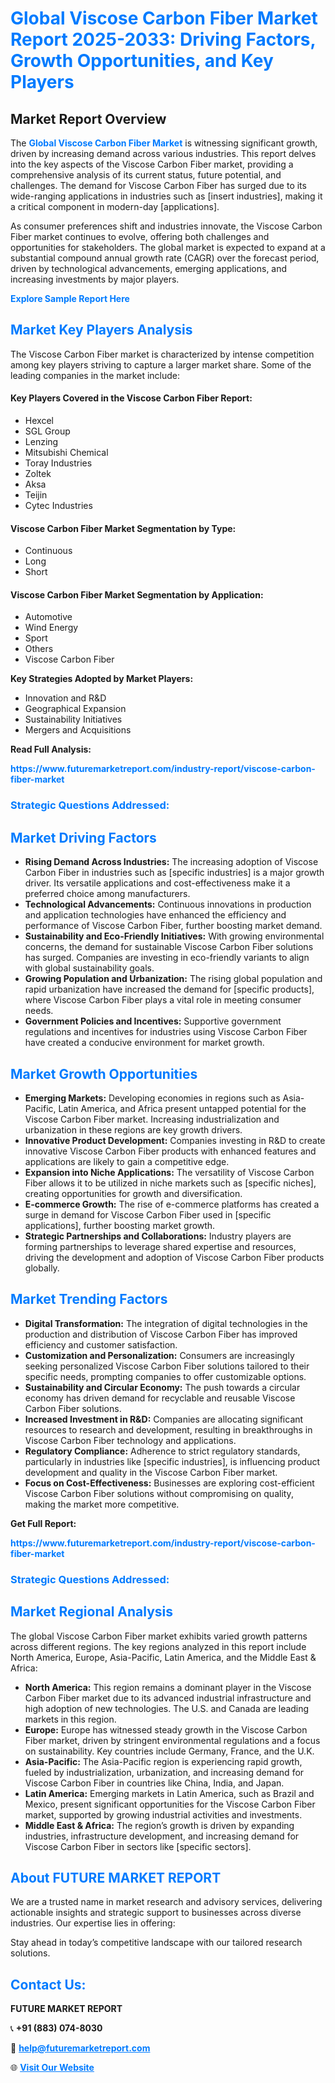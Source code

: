 <h1 style="color: #007BFF;">Global Viscose Carbon Fiber Market Report 2025-2033: Driving Factors, Growth Opportunities, and Key Players</h1>

<section id="overview">
<h2>Market Report Overview</h2>
<p>The <a href="https://www.futuremarketreport.com/industry-report/viscose-carbon-fiber-market" style="color: #007BFF; text-decoration: none;"><strong>Global Viscose Carbon Fiber Market</strong></a> is witnessing significant growth, driven by increasing demand across various industries. This report delves into the key aspects of the Viscose Carbon Fiber market, providing a comprehensive analysis of its current status, future potential, and challenges. The demand for Viscose Carbon Fiber has surged due to its wide-ranging applications in industries such as [insert industries], making it a critical component in modern-day [applications].</p>
<p>As consumer preferences shift and industries innovate, the Viscose Carbon Fiber market continues to evolve, offering both challenges and opportunities for stakeholders. The global market is expected to expand at a substantial compound annual growth rate (CAGR) over the forecast period, driven by technological advancements, emerging applications, and increasing investments by major players.</p>
</section>

<section id="overview">
<p><a href="https://www.futuremarketreport.com/request-sample/reportId=112331" style="color: #007BFF; text-decoration: none;"><strong>Explore Sample Report Here</strong></a></p>
</section>

<section id="key-players">
<h2 style="color: #007BFF;">Market Key Players Analysis</h2>
<p>The Viscose Carbon Fiber market is characterized by intense competition among key players striving to capture a larger market share. Some of the leading companies in the market include:</p>
<h4>Key Players Covered in the Viscose Carbon Fiber Report:</h4>
<ul><li>Hexcel</li><li>SGL Group</li><li>Lenzing</li><li>Mitsubishi Chemical</li><li>Toray Industries</li><li>Zoltek</li><li>Aksa</li><li>Teijin</li><li>Cytec Industries</li></ul>
<h4>Viscose Carbon Fiber Market Segmentation by Type:</h4>
<ul><li>Continuous</li><li>Long</li><li>Short</li></ul>

<h4>Viscose Carbon Fiber Market Segmentation by Application:</h4>
<ul><li>Automotive</li><li>Wind Energy</li><li>Sport</li><li>Others</li><li>Viscose Carbon Fiber</li></ul>
<p><strong>Key Strategies Adopted by Market Players:</strong></p>
<ul>
<li>Innovation and R&D</li>
<li>Geographical Expansion</li>
<li>Sustainability Initiatives</li>
<li>Mergers and Acquisitions</li>
</ul>
</section>

<section>
<p><strong>Read Full Analysis: </strong></p><a href="https://www.futuremarketreport.com/industry-report/viscose-carbon-fiber-market" style="color: #007BFF; text-decoration: none;"><strong>https://www.futuremarketreport.com/industry-report/viscose-carbon-fiber-market</strong></a>
<h3 style="color: #007BFF;">Strategic Questions Addressed:</h3>
</section>

<section id="driving-factors">
<h2 style="color: #007BFF;">Market Driving Factors</h2>
<ul>
<li><strong>Rising Demand Across Industries:</strong> The increasing adoption of Viscose Carbon Fiber in industries such as [specific industries] is a major growth driver. Its versatile applications and cost-effectiveness make it a preferred choice among manufacturers.</li>
<li><strong>Technological Advancements:</strong> Continuous innovations in production and application technologies have enhanced the efficiency and performance of Viscose Carbon Fiber, further boosting market demand.</li>
<li><strong>Sustainability and Eco-Friendly Initiatives:</strong> With growing environmental concerns, the demand for sustainable Viscose Carbon Fiber solutions has surged. Companies are investing in eco-friendly variants to align with global sustainability goals.</li>
<li><strong>Growing Population and Urbanization:</strong> The rising global population and rapid urbanization have increased the demand for [specific products], where Viscose Carbon Fiber plays a vital role in meeting consumer needs.</li>
<li><strong>Government Policies and Incentives:</strong> Supportive government regulations and incentives for industries using Viscose Carbon Fiber have created a conducive environment for market growth.</li>
</ul>
</section>

<section id="growth-opportunities">
<h2 style="color: #007BFF;">Market Growth Opportunities</h2>
<ul>
<li><strong>Emerging Markets:</strong> Developing economies in regions such as Asia-Pacific, Latin America, and Africa present untapped potential for the Viscose Carbon Fiber market. Increasing industrialization and urbanization in these regions are key growth drivers.</li>
<li><strong>Innovative Product Development:</strong> Companies investing in R&D to create innovative Viscose Carbon Fiber products with enhanced features and applications are likely to gain a competitive edge.</li>
<li><strong>Expansion into Niche Applications:</strong> The versatility of Viscose Carbon Fiber allows it to be utilized in niche markets such as [specific niches], creating opportunities for growth and diversification.</li>
<li><strong>E-commerce Growth:</strong> The rise of e-commerce platforms has created a surge in demand for Viscose Carbon Fiber used in [specific applications], further boosting market growth.</li>
<li><strong>Strategic Partnerships and Collaborations:</strong> Industry players are forming partnerships to leverage shared expertise and resources, driving the development and adoption of Viscose Carbon Fiber products globally.</li>
</ul>
</section>

<section id="trending-factors">
<h2 style="color: #007BFF;">Market Trending Factors</h2>
<ul>
<li><strong>Digital Transformation:</strong> The integration of digital technologies in the production and distribution of Viscose Carbon Fiber has improved efficiency and customer satisfaction.</li>
<li><strong>Customization and Personalization:</strong> Consumers are increasingly seeking personalized Viscose Carbon Fiber solutions tailored to their specific needs, prompting companies to offer customizable options.</li>
<li><strong>Sustainability and Circular Economy:</strong> The push towards a circular economy has driven demand for recyclable and reusable Viscose Carbon Fiber solutions.</li>
<li><strong>Increased Investment in R&D:</strong> Companies are allocating significant resources to research and development, resulting in breakthroughs in Viscose Carbon Fiber technology and applications.</li>
<li><strong>Regulatory Compliance:</strong> Adherence to strict regulatory standards, particularly in industries like [specific industries], is influencing product development and quality in the Viscose Carbon Fiber market.</li>
<li><strong>Focus on Cost-Effectiveness:</strong> Businesses are exploring cost-efficient Viscose Carbon Fiber solutions without compromising on quality, making the market more competitive.</li>
</ul>
</section>

<section>
<p><strong>Get Full Report: </strong></p><a href="https://www.futuremarketreport.com/industry-report/viscose-carbon-fiber-market" style="color: #007BFF; text-decoration: none;"><strong>https://www.futuremarketreport.com/industry-report/viscose-carbon-fiber-market</strong></a>
<h3 style="color: #007BFF;">Strategic Questions Addressed:</h3>
</section>


<section id="regional-analysis">
<h2 style="color: #007BFF;">Market Regional Analysis</h2>
<p>The global Viscose Carbon Fiber market exhibits varied growth patterns across different regions. The key regions analyzed in this report include North America, Europe, Asia-Pacific, Latin America, and the Middle East & Africa:</p>
<ul>
<li><strong>North America:</strong> This region remains a dominant player in the Viscose Carbon Fiber market due to its advanced industrial infrastructure and high adoption of new technologies. The U.S. and Canada are leading markets in this region.</li>
<li><strong>Europe:</strong> Europe has witnessed steady growth in the Viscose Carbon Fiber market, driven by stringent environmental regulations and a focus on sustainability. Key countries include Germany, France, and the U.K.</li>
<li><strong>Asia-Pacific:</strong> The Asia-Pacific region is experiencing rapid growth, fueled by industrialization, urbanization, and increasing demand for Viscose Carbon Fiber in countries like China, India, and Japan.</li>
<li><strong>Latin America:</strong> Emerging markets in Latin America, such as Brazil and Mexico, present significant opportunities for the Viscose Carbon Fiber market, supported by growing industrial activities and investments.</li>
<li><strong>Middle East & Africa:</strong> The region’s growth is driven by expanding industries, infrastructure development, and increasing demand for Viscose Carbon Fiber in sectors like [specific sectors].</li>
</ul>
</section>

<footer>
<h2 style="color: #007BFF;">About FUTURE MARKET REPORT</h2>
<p>We are a trusted name in market research and advisory services, delivering actionable insights and strategic support to businesses across diverse industries. Our expertise lies in offering:</p>

<p>Stay ahead in today’s competitive landscape with our tailored research solutions.</p>

<h2 style="color: #007BFF;">Contact Us:</h2>
<p><strong>FUTURE MARKET REPORT</strong></p>
<p>📞 <strong>+91 (883) 074-8030</strong></p>
<p>📧 <strong><a href="mailto:help@futuremarketreport.com" style="color: #007BFF;">help@futuremarketreport.com</a></strong></p>
<p>🌐 <strong><a href="https://www.futuremarketreport.com/" style="color: #007BFF;">Visit Our Website</a></strong></p>
</footer>